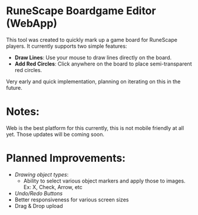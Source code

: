 # RuneScape Boardgame Editor (WebApp)

This tool was created to quickly mark up a game board for RuneScape players. It currently supports two simple features:

- **Draw Lines**: Use your mouse to draw lines directly on the board.
- **Add Red Circles**: Click anywhere on the board to place semi-transparent red circles.

Very early and quick implementation, planning on iterating on this in the future.



# Notes:

Web is the best platform for this currently, this is not mobile friendly at all yet. Those updates will be coming soon.

# Planned Improvements:

- *Drawing object types*: 
    - Ability to select various object markers and apply those to images. Ex: X, Check, Arrow, etc
- *Undo/Redo Buttons*
- Better responsiveness for various screen sizes
- Drag & Drop upload
